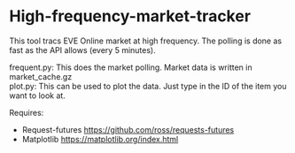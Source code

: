 # High-frequency-market-tracker

This tool tracs EVE Online market at high frequency. The polling is done as fast as the API allows (every 5 minutes).

frequent.py: This does the market polling. Market data is written in market_cache.gz  
plot.py: This can be used to plot the data. Just type in the ID of the item you want to look at.

Requires: 
* Request-futures https://github.com/ross/requests-futures
* Matplotlib https://matplotlib.org/index.html
